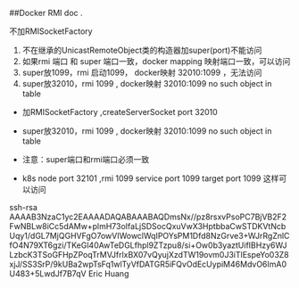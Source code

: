 ##Docker RMI doc .

不加RMISocketFactory
1. 不在继承的UnicastRemoteObject类的构造器加super(port)不能访问
2. 如果rmi 端口 和 super 端口一致，docker mapping 映射端口一致，可以访问
3. super放1099，rmi 启动1099， docker映射 32010:1099 ，无法访问
4. super放32010，rmi 1099 , docker映射 32010:1099 no such object in table

- 加RMISocketFactory ,createServerSocket port 32010
- super放32010，rmi 1099 , docker映射 32010:1099 no such object in table

- 注意：super端口和rmi端口必须一致


- k8s node port 32101 ,rmi 1099 service port 1099  target port 1099 这样可以访问


ssh-rsa AAAAB3NzaC1yc2EAAAADAQABAAABAQDmsNx//pz8rsxvPsoPC7BjVB2F2FwNBLw8iCc5dAMw+plmH73oIfaLjSDSocQxuVwX3HptbbaCwSTDKVtNcbUqy1/dGL7MjQGHVFgO7owVIWowclWqIPOYsPM1Dfd8NzGrve3+WJrRgZnlCfO4N79XT6gzi/TKeGl40AwTeDGLfhpl9ZTzpu8/si+Ow0b3yaztUifIBHzy6WJLzbcK3TSoGFHpZPoqTrMVJfrlxBX07vQyujXzdTW19ovm0J3iTlEspeYo03Z8xjJ/SS3SrP/9kUBa2wpTsFq1wlTyVfDATGR5iFQvOdEcUypiM46MdvO6ImA0U483+5LwdJf7B7qV Eric Huang
